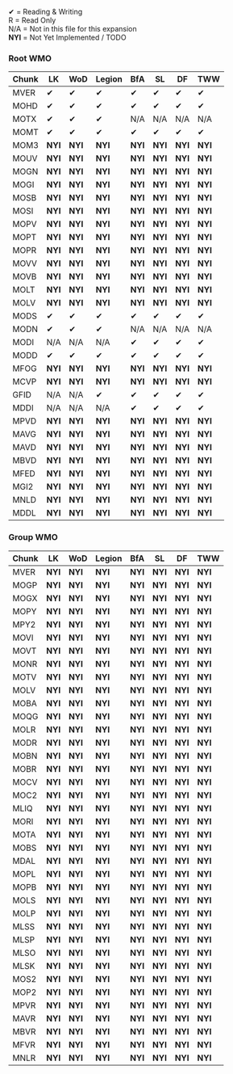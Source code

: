 ✔ = Reading & Writing<br>
R = Read Only<br>
N/A = Not in this file for this expansion<br>
**NYI** = Not Yet Implemented / TODO

### Root WMO
|Chunk|LK|WoD|Legion|BfA|SL|DF|TWW|
|-----|-----|-----|-----|-----|-----|-----|-----|
|MVER|✔|✔|✔|✔|✔|✔|✔|
|MOHD|✔|✔|✔|✔|✔|✔|✔|
|MOTX|✔|✔|✔|N/A|N/A|N/A|N/A|
|MOMT|✔|✔|✔|✔|✔|✔|✔|
|MOM3|**NYI**|**NYI**|**NYI**|**NYI**|**NYI**|**NYI**|**NYI**|
|MOUV|**NYI**|**NYI**|**NYI**|**NYI**|**NYI**|**NYI**|**NYI**|
|MOGN|**NYI**|**NYI**|**NYI**|**NYI**|**NYI**|**NYI**|**NYI**|
|MOGI|**NYI**|**NYI**|**NYI**|**NYI**|**NYI**|**NYI**|**NYI**|
|MOSB|**NYI**|**NYI**|**NYI**|**NYI**|**NYI**|**NYI**|**NYI**|
|MOSI|**NYI**|**NYI**|**NYI**|**NYI**|**NYI**|**NYI**|**NYI**|
|MOPV|**NYI**|**NYI**|**NYI**|**NYI**|**NYI**|**NYI**|**NYI**|
|MOPT|**NYI**|**NYI**|**NYI**|**NYI**|**NYI**|**NYI**|**NYI**|
|MOPR|**NYI**|**NYI**|**NYI**|**NYI**|**NYI**|**NYI**|**NYI**|
|MOVV|**NYI**|**NYI**|**NYI**|**NYI**|**NYI**|**NYI**|**NYI**|
|MOVB|**NYI**|**NYI**|**NYI**|**NYI**|**NYI**|**NYI**|**NYI**|
|MOLT|**NYI**|**NYI**|**NYI**|**NYI**|**NYI**|**NYI**|**NYI**|
|MOLV|**NYI**|**NYI**|**NYI**|**NYI**|**NYI**|**NYI**|**NYI**|
|MODS|✔|✔|✔|✔|✔|✔|✔|
|MODN|✔|✔|✔|N/A|N/A|N/A|N/A|
|MODI|N/A|N/A|N/A|✔|✔|✔|✔|
|MODD|✔|✔|✔|✔|✔|✔|✔|
|MFOG|**NYI**|**NYI**|**NYI**|**NYI**|**NYI**|**NYI**|**NYI**|
|MCVP|**NYI**|**NYI**|**NYI**|**NYI**|**NYI**|**NYI**|**NYI**|
|GFID|N/A|N/A|✔|✔|✔|✔|✔|
|MDDI|N/A|N/A|N/A|✔|✔|✔|✔|
|MPVD|**NYI**|**NYI**|**NYI**|**NYI**|**NYI**|**NYI**|**NYI**|
|MAVG|**NYI**|**NYI**|**NYI**|**NYI**|**NYI**|**NYI**|**NYI**|
|MAVD|**NYI**|**NYI**|**NYI**|**NYI**|**NYI**|**NYI**|**NYI**|
|MBVD|**NYI**|**NYI**|**NYI**|**NYI**|**NYI**|**NYI**|**NYI**|
|MFED|**NYI**|**NYI**|**NYI**|**NYI**|**NYI**|**NYI**|**NYI**|
|MGI2|**NYI**|**NYI**|**NYI**|**NYI**|**NYI**|**NYI**|**NYI**|
|MNLD|**NYI**|**NYI**|**NYI**|**NYI**|**NYI**|**NYI**|**NYI**|
|MDDL|**NYI**|**NYI**|**NYI**|**NYI**|**NYI**|**NYI**|**NYI**|

### Group WMO
|Chunk|LK|WoD|Legion|BfA|SL|DF|TWW|
|-----|-----|-----|-----|-----|-----|-----|-----|
|MVER|**NYI**|**NYI**|**NYI**|**NYI**|**NYI**|**NYI**|**NYI**|
|MOGP|**NYI**|**NYI**|**NYI**|**NYI**|**NYI**|**NYI**|**NYI**|
|MOGX|**NYI**|**NYI**|**NYI**|**NYI**|**NYI**|**NYI**|**NYI**|
|MOPY|**NYI**|**NYI**|**NYI**|**NYI**|**NYI**|**NYI**|**NYI**|
|MPY2|**NYI**|**NYI**|**NYI**|**NYI**|**NYI**|**NYI**|**NYI**|
|MOVI|**NYI**|**NYI**|**NYI**|**NYI**|**NYI**|**NYI**|**NYI**|
|MOVT|**NYI**|**NYI**|**NYI**|**NYI**|**NYI**|**NYI**|**NYI**|
|MONR|**NYI**|**NYI**|**NYI**|**NYI**|**NYI**|**NYI**|**NYI**|
|MOTV|**NYI**|**NYI**|**NYI**|**NYI**|**NYI**|**NYI**|**NYI**|
|MOLV|**NYI**|**NYI**|**NYI**|**NYI**|**NYI**|**NYI**|**NYI**|
|MOBA|**NYI**|**NYI**|**NYI**|**NYI**|**NYI**|**NYI**|**NYI**|
|MOQG|**NYI**|**NYI**|**NYI**|**NYI**|**NYI**|**NYI**|**NYI**|
|MOLR|**NYI**|**NYI**|**NYI**|**NYI**|**NYI**|**NYI**|**NYI**|
|MODR|**NYI**|**NYI**|**NYI**|**NYI**|**NYI**|**NYI**|**NYI**|
|MOBN|**NYI**|**NYI**|**NYI**|**NYI**|**NYI**|**NYI**|**NYI**|
|MOBR|**NYI**|**NYI**|**NYI**|**NYI**|**NYI**|**NYI**|**NYI**|
|MOCV|**NYI**|**NYI**|**NYI**|**NYI**|**NYI**|**NYI**|**NYI**|
|MOC2|**NYI**|**NYI**|**NYI**|**NYI**|**NYI**|**NYI**|**NYI**|
|MLIQ|**NYI**|**NYI**|**NYI**|**NYI**|**NYI**|**NYI**|**NYI**|
|MORI|**NYI**|**NYI**|**NYI**|**NYI**|**NYI**|**NYI**|**NYI**|
|MOTA|**NYI**|**NYI**|**NYI**|**NYI**|**NYI**|**NYI**|**NYI**|
|MOBS|**NYI**|**NYI**|**NYI**|**NYI**|**NYI**|**NYI**|**NYI**|
|MDAL|**NYI**|**NYI**|**NYI**|**NYI**|**NYI**|**NYI**|**NYI**|
|MOPL|**NYI**|**NYI**|**NYI**|**NYI**|**NYI**|**NYI**|**NYI**|
|MOPB|**NYI**|**NYI**|**NYI**|**NYI**|**NYI**|**NYI**|**NYI**|
|MOLS|**NYI**|**NYI**|**NYI**|**NYI**|**NYI**|**NYI**|**NYI**|
|MOLP|**NYI**|**NYI**|**NYI**|**NYI**|**NYI**|**NYI**|**NYI**|
|MLSS|**NYI**|**NYI**|**NYI**|**NYI**|**NYI**|**NYI**|**NYI**|
|MLSP|**NYI**|**NYI**|**NYI**|**NYI**|**NYI**|**NYI**|**NYI**|
|MLSO|**NYI**|**NYI**|**NYI**|**NYI**|**NYI**|**NYI**|**NYI**|
|MLSK|**NYI**|**NYI**|**NYI**|**NYI**|**NYI**|**NYI**|**NYI**|
|MOS2|**NYI**|**NYI**|**NYI**|**NYI**|**NYI**|**NYI**|**NYI**|
|MOP2|**NYI**|**NYI**|**NYI**|**NYI**|**NYI**|**NYI**|**NYI**|
|MPVR|**NYI**|**NYI**|**NYI**|**NYI**|**NYI**|**NYI**|**NYI**|
|MAVR|**NYI**|**NYI**|**NYI**|**NYI**|**NYI**|**NYI**|**NYI**|
|MBVR|**NYI**|**NYI**|**NYI**|**NYI**|**NYI**|**NYI**|**NYI**|
|MFVR|**NYI**|**NYI**|**NYI**|**NYI**|**NYI**|**NYI**|**NYI**|
|MNLR|**NYI**|**NYI**|**NYI**|**NYI**|**NYI**|**NYI**|**NYI**|

